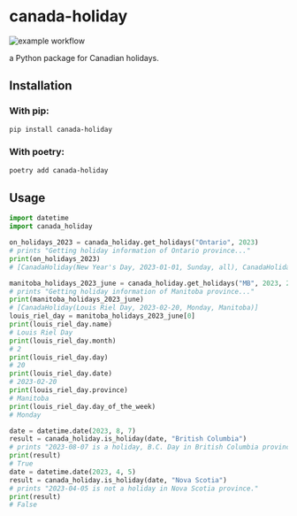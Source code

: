 # canada-holiday

![example workflow](https://github.com/kmsunmin/canada-holiday/actions/workflows/run-tests.yml/badge.svg)

a Python package for Canadian holidays.

## Installation

### With pip:
```bash
pip install canada-holiday
```

### With poetry:
```bash
poetry add canada-holiday
```

## Usage

```python
import datetime
import canada_holiday

on_holidays_2023 = canada_holiday.get_holidays("Ontario", 2023)
# prints "Getting holiday information of Ontario province..."
print(on_holidays_2023)
# [CanadaHoliday(New Year's Day, 2023-01-01, Sunday, all), CanadaHoliday(Family Day, 2023-02-20, Monday, Ontario), ...]

manitoba_holidays_2023_june = canada_holiday.get_holidays("MB", 2023, 2)
# prints "Getting holiday information of Manitoba province..."
print(manitoba_holidays_2023_june)
# [CanadaHoliday(Louis Riel Day, 2023-02-20, Monday, Manitoba)]
louis_riel_day = manitoba_holidays_2023_june[0]
print(louis_riel_day.name)
# Louis Riel Day
print(louis_riel_day.month)
# 2
print(louis_riel_day.day)
# 20
print(louis_riel_day.date)
# 2023-02-20
print(louis_riel_day.province)
# Manitoba
print(louis_riel_day.day_of_the_week)
# Monday

date = datetime.date(2023, 8, 7)
result = canada_holiday.is_holiday(date, "British Columbia")
# prints "2023-08-07 is a holiday, B.C. Day in British Columbia province(s) in Canada"
print(result)
# True
date = datetime.date(2023, 4, 5)
result = canada_holiday.is_holiday(date, "Nova Scotia")
# prints "2023-04-05 is not a holiday in Nova Scotia province."
print(result)
# False
```
